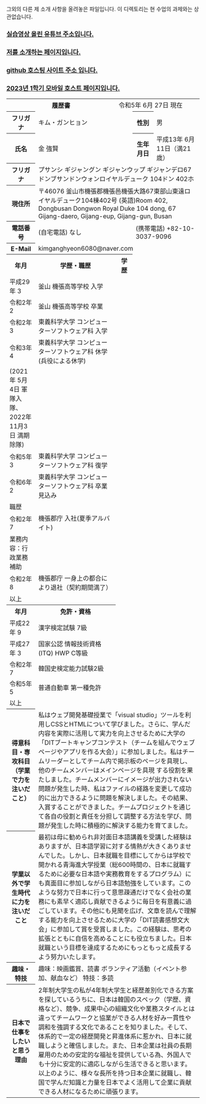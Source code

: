 그외의 다른 제 소개 사항을 올려놓은 파일입니다. 이 디렉토리는 현 수업의 과제와는 상관없습니다.

### [실습영상 올린 유튜브 주소입니다.](https://www.youtube.com/channel/UC484ZJMavtoPOI4ey-HFdCA)<br>
### [저를 소개하는 페이지입니다.](https://www.canva.com/design/DAFuYuBgZUs/s-JmJg43upgSn_3hA5ckbg/edit)
### [github 호스팅 사이트 주소 입니다.](https://do04200611.github.io/CORODOVA/)
### [2023년 1학기 모바일 호스트 페이지입니다.](https://do04200611.github.io/MobilePorjectReport/)

<!DOCTYPE html>
<html>
<head>
    <title>履歴書</title>
</head>
<body>
    <table>
        <tr>
            <th colspan="2">履歴書</th>
            <td colspan="4">令和5年 6月 27日 現在</td>
        </tr>
        <tr>
            <th>フリガナ</th>
            <td colspan="2">キム・ガンヒョン</td>
            <th>性別</th>
            <td>男</td>
        </tr>
        <tr>
            <th>氏名</th>
            <td colspan="2">金 強賢</td>
            <th>生年月日</th>
            <td>平成13年 6月 11日（満21歳）</td>
        </tr>
        <tr>
            <th>フリガナ</th>
            <td colspan="5">プサンシ ギジャングン ギジャンウップ ギジャンデロ67 ドンブサンドンウォンロイヤルデューク 104ドン 402ホ</td>
        </tr>
        <tr>
            <th>現住所</th>
            <td colspan="5">〒46076 釜山市機張郡機張邑機張大路67東部山東遠ロイヤルデューク104棟402号 (英語)Room 402, Dongbusan Dongwon Royal Duke 104 dong, 67 Gijang-daero, Gijang-eup, Gijang-gun, Busan</td>
        </tr>
        <tr>
            <th>電話番号</th>
            <td colspan="2">(自宅電話) なし</td>
            <td colspan="3">(携帯電話) +82-10-3037-9096</td>
        </tr>
        <tr>
            <th>E-Mail</th>
            <td colspan="5">kimganghyeon6080@naver.com</td>
        </tr>
        <tr>
            <th>年月</th>
            <th>学歴・職歴</th>
            <th>学歴</th>
        </tr>
        <tr>
            <td>平成29年 3</td>
            <td>釜山 機張高等学校 入学</td>
        </tr>
        <tr>
            <td>令和2年 2</td>
            <td>釜山 機張高等学校 卒業</td>
        </tr>
        <tr>
            <td>令和2年 3</td>
            <td>東義科学大学 コンピューターソフトウェア科 入学</td>
        </tr>
        <tr>
            <td>令和3年 4</td>
            <td>東義科学大学 コンピューターソフトウェア科 休学(兵役による休学)</td>
        </tr>
        <tr>
            <td>(2021年 5月 4日 軍隊入隊、2022年11月3日 満期除隊)</td>
        </tr>
        <tr>
            <td>令和5年 3</td>
            <td>東義科学大学 コンピューターソフトウェア科 復学</td>
        </tr>
        <tr>
            <td>令和6年 2</td>
            <td>東義科学大学 コンピューターソフトウェア科 卒業見込み</td>
        </tr>
        <tr>
            <td>職歴</td>
        </tr>
        <tr>
            <td>令和2年 7</td>
            <td>機張郡庁 入社(夏季アルバイト)</td>
        </tr>
        <tr>
            <td>業務内容：行政業務補助</td>
        </tr>
        <tr>
            <td>令和2年 8</td>
            <td>機張郡庁 一身上の都合により退社（契約期間満了）</td>
        </tr>
        <tr>
            <td>以上</td>
        </tr>
        <tr>
            <th>年月</th>
            <th>免許・資格</th>
        </tr>
        <tr>
            <td>平成22年 9</td>
            <td>漢字検定試験 7級</td>
        </tr>
        <tr>
            <td>平成27年 3</td>
            <td>国家公認 情報技術資格(ITQ) HWP C等級</td>
        </tr>
        <tr>
            <td>令和2年 7</td>
            <td>韓国史検定能力試験2級</td>
        </tr>
        <tr>
            <td>令和5年 5</td>
            <td>普通自動車 第一種免許</td>
        </tr>
        <tr>
            <td>以上</td>
        </tr>
        <tr>
            <th>得意科目・専攻科目（学業で力を注いだこと）</th>
            <td colspan="5">私はウェブ開発基礎授業で「visual studio」ツールを利用しCSSとHTMLについて学びました。さらに、学んだ内容を実際に活用して実力を向上させるために大学の「DITブートキャンプコンテスト（チームを組んでウェブページやアプリを作る大会）」に参加しました。私はチームリーダーとしてチーム内で掲示板のページを具現し、他のチームメンバーはメインページを具現 する役割を果たしました。チームメンバーにイメージが出力されない問題が発生した時、私はファイルの経路を変更して成功的に出力できるように問題を解決しました。その結果、入賞することができました。チームプロジェクトを通じて各自の役割と責任を分担して調整する方法を学び、問題が発生した時に積極的に解決する能力を育てました。</td>
        </tr>
        <tr>
            <th>学業以外で学生時代に力を注いだこと</th>
            <td colspan="5">最初は母に勧められ非対面日本語講義を受講した経験はありますが、日本語学習に対する情熱が大きくありませんでした。しかし、日本就職を目標にしてからは学校で開かれる青海進大学授業（総600時間の、日本に就職するために必要な日本語や実務教育をするプログラム）にも真面目に参加しながら日本語勉強をしています。このような努力で日本に行って意思疎通だけでなく会社の業務にも素早く適応し貢献できるように毎日を有意義に過ごしています。その他にも見聞を広げ、文章を読んで理解する能力を向上させるために大学の「DIT読書感想文大会」に参加して賞を受賞しました。この経験は、思考の拡張とともに自信を高めることにも役立ちました。日本就職という目標を達成するためにもっともっと成長するよう努力いたします。</td>
        </tr>
        <tr>
            <th>趣味・特技</th>
            <td colspan="5">趣味：映画鑑賞、読書 ボランティア活動（イベント参加、献血など） 特技：多読</td>
        </tr>
        <tr>
            <th>日本で仕事をしたいと思う理由</th>
            <td colspan="5">2年制大学生の私が4年制大学生と経歴差別化できる方案を探しているうちに、日本は韓国のスペック（学歴、資格など）、競争、成果中心の組織文化や業務スタイルとは違ってチームワークと協業ができる人材を好み一貫性や調和を強調する文化であることを知りました。そして、体系的で一定の経歴開発と昇進体系に惹かれ、日本に就職しようと確信しました。また、日本企業は社員の長期雇用のための安定的な福祉を提供している為、外国人でも十分に安定的に適応しながら生活できると思います。以上のように、様々な長所を持つ日本企業に就職し、韓国で学んだ知識と力量を日本でよく活用して企業に貢献できる人材になるために頑張ります。</td>
        </tr>
    </table>
</body>
</html>
